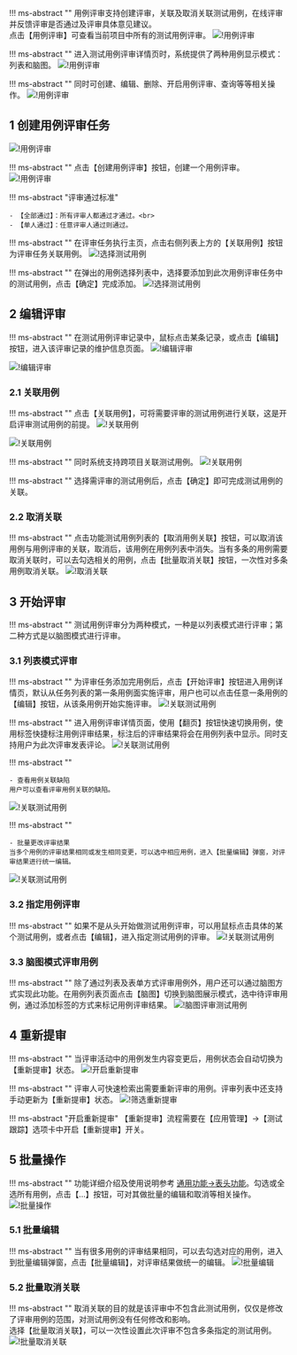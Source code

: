 !!! ms-abstract ""
    用例评审支持创建评审，关联及取消关联测试用例，在线评审并反馈评审是否通过及评审具体意见建议。<br>
    点击【用例评审】可查看当前项目中所有的测试用例评审。
![!用例评审](../../img/track/用例评审1.png)

!!! ms-abstract ""
    进入测试用例评审详情页时，系统提供了两种用例显示模式：列表和脑图。
![!用例评审](../../img/track/用例评审2.png)

!!! ms-abstract ""
    同时可创建、编辑、删除、开启用例评审、查询等等相关操作。
![!用例评审](../../img/track/用例评审3.png)

## 1 创建用例评审任务
![!用例评审](../../img/track/用例评审首页.png)

!!! ms-abstract ""
    点击【创建用例评审】按钮，创建一个用例评审。
![!用例评审](../../img/track/创建用例评审.png)

!!! ms-abstract "评审通过标准"

    - 【全部通过】：所有评审人都通过才通过。<br>
    - 【单人通过】：任意评审人通过则通过。

!!! ms-abstract ""
    在评审任务执行主页，点击右侧列表上方的【关联用例】按钮为评审任务关联用例。
![!选择测试用例](../../img/track/关联测试用例1.png)

!!! ms-abstract ""
    在弹出的用例选择列表中，选择要添加到此次用例评审任务中的测试用例，点击【确定】完成添加。
![!选择测试用例](../../img/track/关联测试用例2.png)

## 2 编辑评审
!!! ms-abstract ""
    在测试用例评审记录中，鼠标点击某条记录，或点击【编辑】按钮，进入该评审记录的维护信息页面。
![!编辑评审](../../img/track/编辑评审1.png)

![!编辑评审](../../img/track/编辑评审2.png)

### 2.1 关联用例
!!! ms-abstract ""
    点击【关联用例】，可将需要评审的测试用例进行关联，这是开启评审测试用例的前提。
![!关联用例](../../img/track/关联用例1.png)

![!关联用例](../../img/track/关联用例2.png)

!!! ms-abstract ""
    同时系统支持跨项目关联测试用例。
![!关联用例](../../img/track/关联用例3.png)

!!! ms-abstract ""
    选择需评审的测试用例后，点击【确定】即可完成测试用例的关联。

### 2.2 取消关联
!!! ms-abstract ""
    点击功能测试用例列表的【取消用例关联】按钮，可以取消该用例与用例评审的关联，取消后，该用例在用例列表中消失。当有多条的用例需要取消关联时，可以去勾选相关的用例，点击【批量取消关联】按钮，一次性对多条用例取消关联。
![!取消关联](../../img/track/取消关联.png)

## 3 开始评审
!!! ms-abstract ""
    测试用例评审分为两种模式，一种是以列表模式进行评审；第二种方式是以脑图模式进行评审。

### 3.1 列表模式评审
!!! ms-abstract ""
    为评审任务添加完用例后，点击【开始评审】按钮进入用例详情页，默认从任务列表的第一条用例面实施评审，用户也可以点击任意一条用例的【编辑】按钮，从该条用例开始实施评审。
![!关联测试用例](../../img/track/用例评审执行主页.png)

!!! ms-abstract ""
    进入用例评审详情页面，使用【翻页】按钮快速切换用例，使用标签快捷标注用例评审结果，标注后的评审结果将会在用例列表中显示。同时支持用户为此次评审发表评论。
![!关联测试用例](../../img/track/用例评审执行详情页.png)

!!! ms-abstract ""

    - 查看用例关联缺陷
    用户可以查看评审用例关联的缺陷。
![!关联测试用例](../../img/track/用例评审关联缺陷.png)

!!! ms-abstract ""

    - 批量更改评审结果
    当多个用例的评审结果相同或发生相同变更，可以选中相应用例，进入【批量编辑】弹窗，对评审结果进行统一编辑。
![!关联测试用例](../../img/track/批量更改评审结果.png)

### 3.2 指定用例评审
!!! ms-abstract ""
    如果不是从头开始做测试用例评审，可以用鼠标点击具体的某个测试用例，或者点击【编辑】，进入指定测试用例的评审。
![!关联测试用例](../../img/track/指定用例评审1.png)

### 3.3 脑图模式评审用例
!!! ms-abstract ""
    除了通过列表及表单方式评审用例外，用户还可以通过脑图方式实现此功能。在用例列表页面点击【脑图】切换到脑图展示模式，选中待评审用例，通过添加标签的方式来标记用例评审结果。
![!脑图评审测试用例](../../img/track/脑图评审测试用例.png)

## 4 重新提审
!!! ms-abstract ""
    当评审活动中的用例发生内容变更后，用例状态会自动切换为【重新提审】状态。
![!开启重新提审](../../img/track/开启重新提审.png)

!!! ms-abstract ""
    评审人可快速检索出需要重新评审的用例。评审列表中还支持手动更新为【重新提审】状态。
![!筛选重新提审](../../img/track/筛选重新提审.png)

!!! ms-abstract "开启重新提审"
    【重新提审】流程需要在【应用管理】->【测试跟踪】选项卡中开启【重新提审】开关。

## 5 批量操作
!!! ms-abstract ""
    功能详细介绍及使用说明参考 [通用功能->表头功能](../../general/#_8)。勾选或全选所有用例，点击【…】按钮，可对其做批量的编辑和取消等相关操作。
![!批量操作](../../img/track/批量操作1.png)

### 5.1 批量编辑 
!!! ms-abstract ""
    当有很多用例的评审结果相同，可以去勾选对应的用例，进入到批量编辑弹窗，点击【批量编辑】，对评审结果做统一的编辑。
![!批量编辑](../../img/track/批量编辑2.png)

### 5.2 批量取消关联
!!! ms-abstract ""
    取消关联的目的就是该评审中不包含此测试用例，仅仅是修改了评审用例的范围，对测试用例没有任何修改和影响。<br>
    选择【批量取消关联】，可以一次性设置此次评审不包含多条指定的测试用例。
![!批量取消关联](../../img/track/批量取消关联.png)


